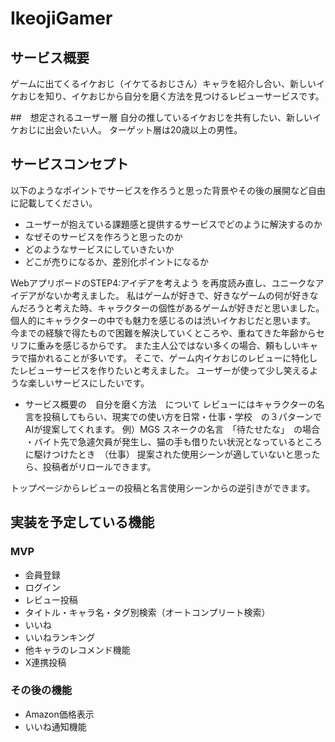 # IkeojiGamer

## サービス概要
ゲームに出てくるイケおじ（イケてるおじさん）キャラを紹介し合い、新しいイケおじを知り、イケおじから自分を磨く方法を見つけるレビューサービスです。

##　想定されるユーザー層
自分の推しているイケおじを共有したい、新しいイケおじに出会いたい人。
ターゲット層は20歳以上の男性。

## サービスコンセプト
以下のようなポイントでサービスを作ろうと思った背景やその後の展開など自由に記載してください。
* ユーザーが抱えている課題感と提供するサービスでどのように解決するのか
* なぜそのサービスを作ろうと思ったのか
* どのようなサービスにしていきたいか
* どこが売りになるか、差別化ポイントになるか

WebアプリボードのSTEP4:アイデアを考えよう を再度読み直し、ユニークなアイデアがないか考えました。
私はゲームが好きで、好きなゲームの何が好きなんだろうと考えた時、キャラクターの個性があるゲームが好きだと思いました。
個人的にキャラクターの中でも魅力を感じるのは渋いイケおじだと思います。
今までの経験で得たもので困難を解決していくところや、重ねてきた年齢からセリフに重みを感じるからです。
また主人公ではない多くの場合、頼もしいキャラで描かれることが多いです。
そこで、ゲーム内イケおじのレビューに特化したレビューサービスを作りたいと考えました。
ユーザーが使って少し笑えるような楽しいサービスにしたいです。

* サービス概要の　自分を磨く方法　について
レビューにはキャラクターの名言を投稿してもらい、現実での使い方を日常・仕事・学校　の３パターンでAIが提案してくれます。
例）MGS スネークの名言　「待たせたな」　の場合
・バイト先で急遽欠員が発生し、猫の手も借りたい状況となっているところに駆けつけたとき　（仕事）
提案された使用シーンが適していないと思ったら、投稿者がリロールできます。

トップページからレビューの投稿と名言使用シーンからの逆引きができます。


## 実装を予定している機能
### MVP
* 会員登録
* ログイン
* レビュー投稿
* タイトル・キャラ名・タグ別検索（オートコンプリート検索）
* いいね
* いいねランキング
* 他キャラのレコメンド機能
* X連携投稿


### その後の機能

* Amazon価格表示
* いいね通知機能